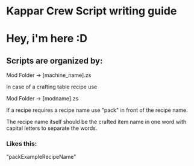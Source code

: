 # Kappar Crew Script writing guide
# Hey, i'm here :D 

## Scripts are organized by:

Mod Folder -> [machine_name].zs

In case of a crafting table recipe use

Mod Folder -> [modname].zs


If a recipe requires a recipe name use "pack" in front of the recipe name.

The recipe name itself should be the crafted item name in one word with capital letters to separate the words.

### Likes this: 
"packExampleRecipeName"
